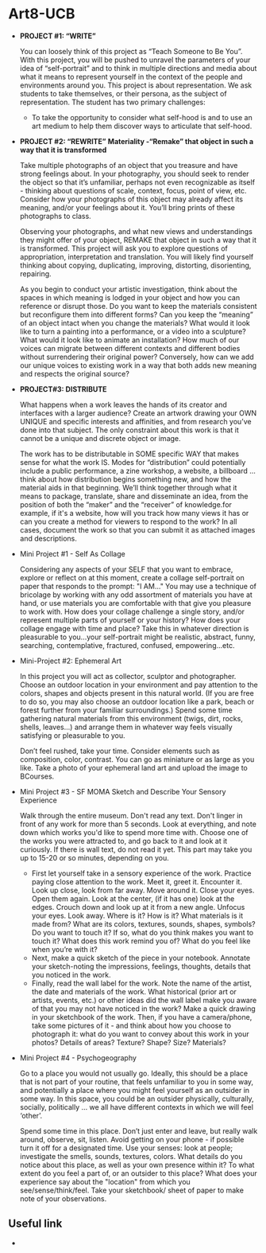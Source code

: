 # Art8-UCB
- **PROJECT #1: “WRITE”**

    You can loosely think of this project as “Teach Someone to Be You”. With this project, you will be pushed to unravel the parameters of your idea of “self-portrait” and to think in multiple directions and media about what it means to represent yourself in the context of the people and environments around you. This project is about representation. We ask students to take themselves, or their persona, as the subject of representation. The student has two primary challenges:
    - To take the opportunity to consider what self-hood is and to use an art medium to help them discover ways to articulate that self-hood.

- **PROJECT #2: “REWRITE”**
    **Materiality - ​​“Remake” that object in such a way that it is transformed**

    Take multiple photographs of an object that you treasure and have strong feelings about. In your photography, you should seek to render the object so that it’s unfamiliar, perhaps not even recognizable as itself - thinking about questions of scale, context, focus, point of view, etc. Consider how your photographs of this object may already affect its meaning, and/or your feelings about it. You’ll bring prints of these photographs to class.

    Observing your photographs, and what new views and understandings they might offer of your object, REMAKE that object in such a way that it is transformed.  This project will ask you to explore questions of appropriation, interpretation and translation. You will likely find yourself thinking about copying, duplicating, improving, distorting, disorienting, repairing.

    As you begin to conduct your artistic investigation, think about the spaces in which meaning is lodged in your object and how you can reference or disrupt those. Do you want to keep the materials consistent but reconfigure them into different forms? Can you keep the “meaning” of an object intact when you change the materials? What would it look like to turn a painting into a performance, or a video into a sculpture? What would it look like to animate an installation? How much of our voices can migrate between different contexts and different bodies without surrendering their original power? Conversely, how can we add our unique voices to existing work in a way that both adds new meaning and respects the original source?

- **PROJECT#3: DISTRIBUTE**

    What happens when a work leaves the hands of its creator and interfaces with a larger audience? Create an artwork drawing your OWN UNIQUE and specific interests and affinities, and from research you’ve done into that subject. The only constraint about this work is that it cannot be a unique and discrete object or image.

    The work has to be distributable in SOME specific WAY that makes sense for what the work IS. Modes for “distribution” could potentially include a public performance, a zine workshop, a website, a billboard ... think about how distribution begins something new, and how the material aids in that beginning. We’ll think together through what it means to package, translate, share and disseminate an idea, from the position of both the “maker” and the “receiver” of knowledge.for example, if it's a website, how will you track how many views it has or can you create a method for viewers to respond to the work? In all cases, document the work so that you can submit it as attached images and descriptions.

- Mini Project #1 - Self As Collage

    Considering any aspects of your SELF that you want to embrace, explore or reflect on at this moment, create a collage self-portrait on paper that responds to the prompt: "I AM..."
    You may use a technique of bricolage by working with any odd assortment of materials you have at hand, or use materials you are comfortable with that give you pleasure to work with. How does your collage challenge a single story, and/or represent multiple parts of yourself or your history? How does your collage engage with time and place? Take this in whatever direction is pleasurable to you...your self-portrait might be realistic, abstract, funny, searching, contemplative, fractured, confused, empowering...etc.

- Mini-Project #2: Ephemeral Art

    In this project you will act as collector, sculptor and photographer. Choose an outdoor location in your environment and pay attention to the colors, shapes and objects present in this natural world. (If you are free to do so, you may also choose an outdoor location like a park, beach or forest further from your familiar surroundings.)  Spend some time gathering natural materials from this environment (twigs, dirt, rocks, shells, leaves...) and arrange them in whatever way feels visually satisfying or pleasurable to you. 

    Don’t feel rushed, take your time. Consider elements such as composition, color, contrast. You can go as miniature or as large as you like.  Take a photo of your ephemeral land art and upload the image to BCourses. 

- Mini Project #3 - SF MOMA Sketch and Describe Your Sensory Experience 

    Walk through the entire museum. Don't read any text. Don't linger in front of any work for more than 5 seconds. Look at everything, and note down which works you'd like to spend more time with. Choose one of the works you were attracted to, and go back to it and look at it curiously. If there is wall text, do not read it yet. This part may take you up to 15-20 or so minutes, depending on you.

    - First let yourself take in a sensory experience of the work. Practice paying close attention to the work. Meet it, greet it. Encounter it. Look up close, look from far away. Move around it. Close your eyes. Open them again. Look at the center, (if it has one) look at the edges. Crouch down and look up at it from a new angle. Unfocus your eyes. Look away. Where is it? How is it? What materials is it made from? What are its colors, textures, sounds, shapes, symbols? Do you want to touch it? If so, what do you think makes you want to touch it?  What does this work remind you of? What do you feel like when you’re with it?
    - Next, make a quick sketch of the piece in your notebook. Annotate your sketch-noting the impressions, feelings, thoughts, details that you noticed in the work. 
    - Finally, read the wall label for the work.  Note the name of the artist, the date and materials of the work.  What historical (prior art or artists, events, etc.) or other ideas did the wall label make you aware of that you may not have noticed in the work?  Make a quick drawing in your sketchbook of the work. Then, if you have a camera/phone, take some pictures of it - and think about how you choose to photograph it: what do you want to convey about this work in your photos? Details of areas? Texture? Shape? Size? Materials? 

- Mini Project #4 - Psychogeography

    Go to a place you would not usually go. Ideally, this should be a place that is not part of your routine, that feels unfamiliar to you in some way, and potentially a place where you might feel yourself as an outsider in some way. In this space, you could be an outsider physically, culturally, socially, politically … we all have different contexts in which we will feel ‘other’.

    Spend some time in this place. Don’t just enter and leave, but really walk around, observe, sit, listen. Avoid getting on your phone - if possible turn it off for a designated time. Use your senses: look at people; investigate the smells, sounds, textures, colors. What details do you notice about this place, as well as your own presence within it? To what extent do you feel a part of, or an outsider to this place? What does your experience say about the "location" from which you see/sense/think/feel. Take your sketchbook/ sheet of paper to make note of your observations. 





## Useful link
- 